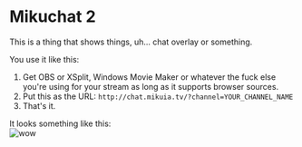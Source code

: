 # Mikuchat 2
This is a thing that shows things, uh... chat overlay or something.

You use it like this:
1. Get OBS or XSplit, Windows Movie Maker or whatever the fuck else you're using for your stream as long as it supports browser sources.
2. Put this as the URL:
`http://chat.mikuia.tv/?channel=YOUR_CHANNEL_NAME`
3. That's it.

It looks something like this:  
![wow](http://h.hatsu.tv/axQBCx.png)

